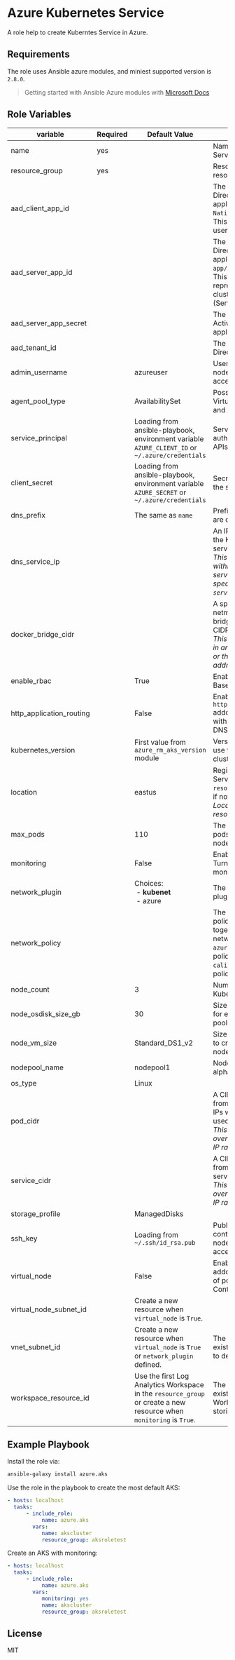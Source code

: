Azure Kubernetes Service
=========

A role help to create Kuberntes Service in Azure.

Requirements
------------

The role uses Ansible azure modules, and miniest supported version is `2.8.0`.
> Getting started with Ansible Azure modules with [Microsoft Docs](https://docs.microsoft.com/en-us/azure/ansible/ansible-overview)

Role Variables
--------------

| variable | Required | Default Value | description |
|--|--|--|--|
| name | yes |  | Name of the Kubernetes Service resource |
| resource_group | yes | | Resource group of the resource |
| aad_client_app_id | | | The ID of an Azure Active Directory client application of type `Native`. <br/>This application is for user login via kubectl.|
| aad_server_app_id | | | The ID of an Azure Active Directory server application of type `Web app/API`. <br/>This application represents the managed cluster's apiserver (Server application). |
| aad_server_app_secret | | | The secret of an Azure Active Directory server application. |
| aad_tenant_id | | | The ID of an Azure Active Directory tenant. |
| admin_username | | azureuser | User account to create on node VMs for SSH access. |
| agent_pool_type | | AvailabilitySet | Possible values include VirtualMachineScaleSets and AvailabilitySet. |
| service_principal | | Loading from ansible-playbook, environment variable `AZURE_CLIENT_ID` or `~/.azure/credentials` | Service principal used for authentication to Azure APIs. |
| client_secret | | Loading from ansible-playbook, environment variable `AZURE_SECRET` or `~/.azure/credentials` | Secret associated with the service principal. |
| dns_prefix | | The same as `name` | Prefix for hostnames that are created. |
| dns_service_ip | | | An IP address assigned to the Kubernetes DNS service. <br/>*This address must be within the Kubernetes service address range specified by `service_cidr`.* |
| docker_bridge_cidr | | | A specific IP address and netmask for the Docker bridge, using standard CIDR notation.<br/> *This address must not be in any Subnet IP ranges, or the Kubernetes service address range.* |
| enable_rbac | | True | Enable Kubernetes Role-Based Access Control. |
| http_application_routing | | False | Enable `http_application_routing` addon. Configure ingress with automatic public DNS name creation. |
| kubernetes_version | | First value from `azure_rm_aks_version` module |  Version of Kubernetes to use for creating the cluster. |
| location | | eastus | Region of the Kubernetes Service resource, will use `resource_group`'s location if not specified. <br/>*Location is required if resource group not exist*|
| max_pods | | 110| The maximum number of pods deployable to a node. |
| monitoring | | False | Enable `monitoring` addon. Turn on Log Analytics monitoring. |
| network_plugin | | Choices:<br/>&nbsp;- **kubenet**<br/>&nbsp;- azure | The Kubernetes network plugin to use. |
| network_policy | | | The Kubernetes network policy to use. Using together with "azure" network plugin. Specify `azure` for Azure network policy manager and `calico` for calico network policy controller. |
| node_count | | 3 | Number of nodes in the Kubernetes node pool. |
| node_osdisk_size_gb | | 30 | Size in GB of the OS disk for each node in the node pool. |
| node_vm_size | | Standard_DS1_v2 | Size of Virtual Machines to create as Kubernetes nodes. |
| nodepool_name | | nodepool1 | Node pool name, upto 12 alphanumeric characters. |
| os_type | | Linux | |
| pod_cidr | | |  A CIDR notation IP range from which to assign pod IPs when kubenet is used. <br/>*This range must not overlap with any Subnet IP ranges.* |
| service_cidr | | | A CIDR notation IP range from which to assign service cluster IPs. <br/>*This range must not overlap with any Subnet IP ranges.* |
| storage_profile | | ManagedDisks | |
| ssh_key | | Loading from `~/.ssh/id_rsa.pub` | Public key path or key contents to install on node VMs for SSH access. |
| virtual_node | | False | Enable `virtual_node` addon. Fast provisioning of pods with Azure Container Instance.  |
| virtual_node_subnet_id | | Create a new resource when `virtual_node` is `True`. | |
| vnet_subnet_id | | Create a new resource when `virtual_node` is `True` or `network_plugin` defined. | The ID of a subnet in an existing VNet into which to deploy the cluster. |
| workspace_resource_id | | Use the first Log Analytics Workspace in the `resource_group` or create a new resource when `monitoring` is `True`. | The resource ID of an existing Log Analytics Workspace to use for storing monitoring data. |


Example Playbook
----------------
Install the role via:

```bash
ansible-galaxy install azure.aks
```

Use the role in the playbook to create the most default AKS:

```yml
- hosts: localhost
  tasks:
      - include_role:
           name: azure.aks
        vars:
           name: akscluster
           resource_group: aksroletest
```
Create an AKS with monitoring:

```yml
- hosts: localhost
  tasks:
      - include_role:
           name: azure.aks
        vars:
           monitoring: yes
           name: akscluster
           resource_group: aksroletest
```

License
-------

MIT
